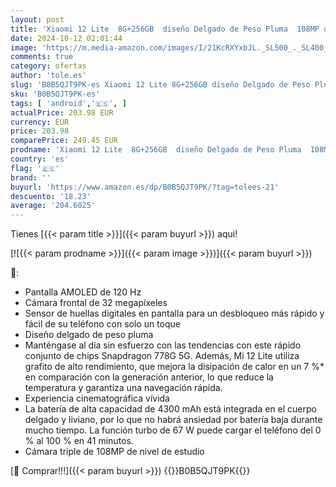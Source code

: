 ```yaml
---
layout: post
title: 'Xiaomi 12 Lite  8G+256GB  diseño Delgado de Peso Pluma  108MP de Nivel de Estudio  cámara Triple  Carga Turbo Inteligente de 67W  Pantalla AMOLED de 120Hz  Android 12，Negro'
date: 2024-10-12 02:01:44
image: 'https://m.media-amazon.com/images/I/21KcRXYxbJL._SL500_._SL400_.jpg'
comments: true
category: ofertas
author: 'tole.es'
slug: 'B0B5QJT9PK-es Xiaomi 12 Lite 8G+256GB diseño Delgado de Peso Pluma 108MP...'
sku: 'B0B5QJT9PK-es'
tags: [ 'android','🇪🇸', ]
actualPrice: 203.98 EUR
currency: EUR
price: 203.98
comparePrice: 249.45 EUR
prodname: 'Xiaomi 12 Lite  8G+256GB  diseño Delgado de Peso Pluma  108MP de Nivel de Estudio  cámara Triple  Carga Turbo Inteligente de 67W  Pantalla AMOLED de 120Hz  Android 12，Negro'
country: 'es'
flag: '🇪🇸'
brand: ''
buyurl: 'https://www.amazon.es/dp/B0B5QJT9PK/?tag=tolees-21'
descuento: '18.23'
average: '204.6025'
---
```


Tienes [{{< param title >}}]({{< param buyurl >}}) aqui!

[![{{< param prodname >}}]({{< param image >}})]({{< param buyurl >}})

🔎:

- Pantalla AMOLED de 120 Hz
- Cámara frontal de 32 megapíxeles
- Sensor de huellas digitales en pantalla para un desbloqueo más rápido y fácil de su teléfono con solo un toque
- Diseño delgado de peso pluma
- Manténgase al día sin esfuerzo con las tendencias con este rápido conjunto de chips Snapdragon 778G 5G. Además, Mi 12 Lite utiliza grafito de alto rendimiento, que mejora la disipación de calor en un 7 %* en comparación con la generación anterior, lo que reduce la temperatura y garantiza una navegación rápida.
- Experiencia cinematográfica vívida
- La batería de alta capacidad de 4300 mAh está integrada en el cuerpo delgado y liviano, por lo que no habrá ansiedad por batería baja durante mucho tiempo. La función turbo de 67 W puede cargar el teléfono del 0 % al 100 % en 41 minutos.
- Cámara triple de 108MP de nivel de estudio

[🛒 Comprar!!!]({{< param buyurl >}})
{{<world>}}B0B5QJT9PK{{</world>}}
